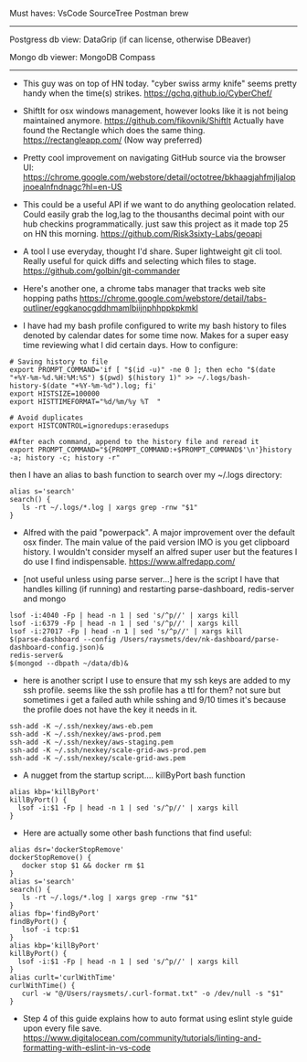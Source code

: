Must haves:
VsCode
SourceTree
Postman
brew
_________
Postgress db view:
DataGrip (if can license, otherwise DBeaver)

Mongo db viewer:
MongoDB Compass
_________
* This guy was on top of HN today. "cyber swiss army knife" seems pretty handy when the time(s) strikes. https://gchq.github.io/CyberChef/


* ShiftIt for osx windows management, however looks like it is not being maintained anymore. https://github.com/fikovnik/ShiftIt
Actually have found the Rectangle which does the same thing. https://rectangleapp.com/ (Now way preferred)


* Pretty cool improvement on navigating GitHub source via the browser UI: https://chrome.google.com/webstore/detail/octotree/bkhaagjahfmjljalopjnoealnfndnagc?hl=en-US


* This could be a useful API if we want to do anything geolocation related. Could easily grab the log,lag to the thousanths decimal point with our hub checkins programmatically. just saw this project as it made top 25 on HN this morning. https://github.com/Risk3sixty-Labs/geoapi


* A tool I use everyday, thought I'd share. Super lightweight git cli tool. Really useful for quick diffs and selecting which files to stage. https://github.com/golbin/git-commander


* Here's another one, a chrome tabs manager that tracks web site hopping paths https://chrome.google.com/webstore/detail/tabs-outliner/eggkanocgddhmamlbiijnphhppkpkmkl


* I have had my bash profile configured to write my bash history to files denoted by calendar dates for some time now. Makes for a super easy time reviewing what I did certain days. How to configure:

```
# Saving history to file
export PROMPT_COMMAND='if [ "$(id -u)" -ne 0 ]; then echo "$(date "+%Y-%m-%d.%H:%M:%S") $(pwd) $(history 1)" >> ~/.logs/bash-history-$(date "+%Y-%m-%d").log; fi'
export HISTSIZE=100000
export HISTTIMEFORMAT="%d/%m/%y %T  "

# Avoid duplicates
export HISTCONTROL=ignoredups:erasedups

#After each command, append to the history file and reread it
export PROMPT_COMMAND="${PROMPT_COMMAND:+$PROMPT_COMMAND$'\n'}history -a; history -c; history -r"
```

then I have an alias to bash function to search over my ~/.logs directory:
```
alias s='search'
search() {
   ls -rt ~/.logs/*.log | xargs grep -rnw "$1"
}
```

* Alfred with the paid "powerpack". A major improvement over the default osx finder. The main value of the paid version IMO is you get clipboard history. I wouldn't consider myself an alfred super user but the features I do use I find indispensable. https://www.alfredapp.com/


* [not useful unless using parse server...] here is the script I have that handles killing (if running) and restarting parse-dashboard, redis-server and mongo
```
lsof -i:4040 -Fp | head -n 1 | sed 's/^p//' | xargs kill
lsof -i:6379 -Fp | head -n 1 | sed 's/^p//' | xargs kill
lsof -i:27017 -Fp | head -n 1 | sed 's/^p//' | xargs kill
$(parse-dashboard --config /Users/raysmets/dev/nk-dashboard/parse-dashboard-config.json)&
redis-server&
$(mongod --dbpath ~/data/db)&
```

* here is another script I use to ensure that my ssh keys are added to my ssh profile. seems like the ssh profile has a ttl for them? not sure but sometimes i get a failed auth while sshing and 9/10 times it's because the profile does not have the key it needs in it.
```
ssh-add -K ~/.ssh/nexkey/aws-eb.pem
ssh-add -K ~/.ssh/nexkey/aws-prod.pem
ssh-add -K ~/.ssh/nexkey/aws-staging.pem
ssh-add -K ~/.ssh/nexkey/scale-grid-aws-prod.pem
ssh-add -K ~/.ssh/nexkey/scale-grid-aws.pem
```

* A nugget from the startup script.... killByPort bash function
```
alias kbp='killByPort'
killByPort() {
  lsof -i:$1 -Fp | head -n 1 | sed 's/^p//' | xargs kill
}
```

* Here are actually some other bash functions that find useful:
```
alias dsr='dockerStopRemove'
dockerStopRemove() {
   docker stop $1 && docker rm $1
}
alias s='search'
search() {
   ls -rt ~/.logs/*.log | xargs grep -rnw "$1"
}
alias fbp='findByPort'
findByPort() {
   lsof -i tcp:$1
}
alias kbp='killByPort'
killByPort() {
  lsof -i:$1 -Fp | head -n 1 | sed 's/^p//' | xargs kill
}
alias curlt='curlWithTime'
curlWithTime() {
   curl -w "@/Users/raysmets/.curl-format.txt" -o /dev/null -s "$1"
}
```

* Step 4 of this guide explains how to auto format using eslint style guide upon every file save.
https://www.digitalocean.com/community/tutorials/linting-and-formatting-with-eslint-in-vs-code
